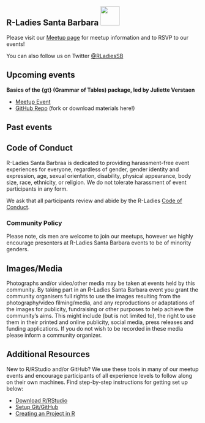 ## R-Ladies Santa Barbara  <img src="https://pbs.twimg.com/media/DsevCOkUwAAEFZU?format=jpg&name=medium" width="50"> 

Please visit our [Meetup page](https://www.meetup.com/rladies-santa-barbara/) for meetup information and to RSVP to our events!

You can also follow us on Twitter [@RLadiesSB](https://twitter.com/rladiessb?lang=en)

## Upcoming events

**Basics of the {gt} (Grammar of Tables) package, led by Juliette Verstaen**
   * [Meetup Event](https://www.meetup.com/rladies-santa-barbara/events/274628867/)
   * [GitHub Repo](https://github.com/j-verstaen/gt_workshop_SB_R_Ladies) (fork or download materials here!)

## Past events



## Code of Conduct

R-Ladies Santa Barbraa is dedicated to providing harassment-free event experiences for everyone, regardless of gender, gender identity and expression, age, sexual orientation, disability, physical appearance, body size, race, ethnicity, or religion. We do not tolerate harassment of event participants in any form.

We ask that all participants review and abide by the R-Ladies [Code of Conduct](https://github.com/rladies/.github/blob/master/CODE_OF_CONDUCT.md).

### Community Policy

Please note, cis men are welcome to join our meetups, however we highly encourage presenters at R-Ladies Santa Barbara events to be of minority genders.

## Images/Media

Photographs and/or video/other media may be taken at events held by this community. By taking part in an R-Ladies Santa Barbara event you grant the community organisers full rights to use the images resulting from the photography/video filming/media, and any reproductions or adaptations of the images for publicity, fundraising or other purposes to help achieve the community’s aims. This might include (but is not limited to), the right to use them in their printed and online publicity, social media, press releases and funding applications. If you do not wish to be recorded in these media please inform a community organizer.

## Additional Resources

New to R/RStudio and/or GitHub? We use these tools in many of our meetup events and encourage participants of all experience levels to follow along on their own machines. Find step-by-step instructions for getting set up below:

   * [Download R/RStudio](https://docs.google.com/document/d/1KLYC_GcDLYeczSjJmZ5h4y525XILJbbL6r2-MxGCdtw/edit?usp=sharing)
   * [Setup Git/GitHub](https://docs.google.com/document/d/1AQ4zAYxPHOObq-snnnRtEdwCC8TwIJsTHwpaKyvEyoA/edit?usp=sharing)
   * [Creating an Project in R]()
   
   


